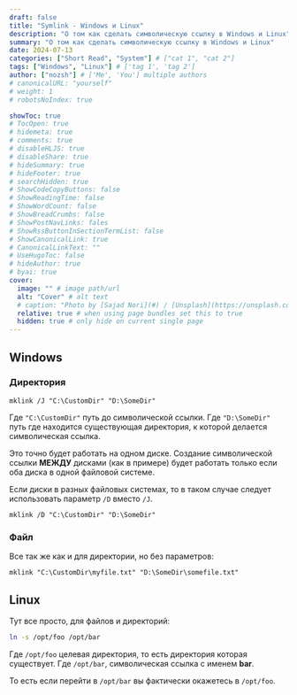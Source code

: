 ```yaml
---
draft: false
title: "Symlink - Windows и Linux"
description: "О том как сделать символическую ссылку в Windows и Linux"
summary: "О том как сделать символическую ссылку в Windows и Linux"
date: 2024-07-13
categories: ["Short Read", "System"] # ["cat 1", "cat 2"]
tags: ["Windows", "Linux"] # ['tag 1', 'tag 2']
author: ["nozsh"] # ['Me', 'You'] multiple authors
# canonicalURL: "yourself"
# weight: 1
# robotsNoIndex: true

showToc: true
# TocOpen: true
# hidemeta: true
# comments: true
# disableHLJS: true
# disableShare: true
# hideSummary: true
# hideFooter: true
# searchHidden: true
# ShowCodeCopyButtons: false
# ShowReadingTime: false
# ShowWordCount: false
# ShowBreadCrumbs: false
# ShowPostNavLinks: fales
# ShowRssButtonInSectionTermList: false
# ShowCanonicalLink: true
# CanonicalLinkText: ""
# UseHugoToc: false
# hideAuthor: true
# byai: true
cover:
  image: "" # image path/url
  alt: "Cover" # alt text
  # caption: "Photo by [Sajad Nori](#) / [Unsplash](https://unsplash.com/?sl)" # display caption under cover
  relative: true # when using page bundles set this to true
  hidden: true # only hide on current single page
---
```


## Windows

### Директория

```batch
mklink /J "C:\CustomDir" "D:\SomeDir"
```

Где `"C:\CustomDir"` путь до символической ссылки. Где `"D:\SomeDir"` путь где находится существующая директория, к которой делается символическая ссылка.

Это точно будет работать на одном диске. Создание символической ссылки **МЕЖДУ** дисками (как в примере) будет работать только если оба диска в одной файловой системе.

Если диски в разных файловых системах, то в таком случае следует использовать параметр `/D` вместо `/J`.

```batch
mklink /D "C:\CustomDir" "D:\SomeDir"
```


### Файл

Все так же как и для директории, но без параметров:

```batch
mklink "C:\CustomDir\myfile.txt" "D:\SomeDir\somefile.txt"
```

## Linux

Тут все просто, для файлов и директорий:

```bash
ln -s /opt/foo /opt/bar
```

Где `/opt/foo` целевая директория, то есть директория которая существует. Где `/opt/bar`, символическая ссылка с именем **bar**.

То есть если перейти в `/opt/bar` вы фактически окажетесь в `/opt/foo`.